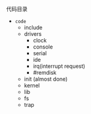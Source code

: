 代码目录

- `code`
  - include
  - drivers
    - clock
    - console
    - serial
    - ide
    - irq(interrupt request)
    - #remdisk
  - init (almost done)
  - kernel
  - lib
  - fs
  - trap
